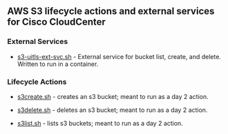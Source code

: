 ## AWS S3 lifecycle actions and external services for Cisco CloudCenter

### External Services

- [s3-uitls-ext-svc.sh](https://github.com/grimmtheory/c3/blob/master/s3/s3-uitls-ext-svc.sh) - External service for bucket list, create, and delete.  Written to run in a container.

### Lifecycle Actions

- [s3create.sh](https://github.com/grimmtheory/c3/blob/master/s3/s3create.sh) - creates an s3 bucket; meant to run as a day 2 action.

- [s3delete.sh](https://github.com/grimmtheory/c3/blob/master/s3/s3delete.sh) - deletes an s3 bucket; meant to run as a day 2 action.

- [s3list.sh](https://github.com/grimmtheory/c3/blob/master/s3/s3list.sh) - lists s3 buckets; meant to run as a day 2 action.